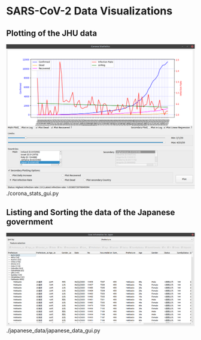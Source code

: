 # SARS-CoV-2 Data Visualizations

## Plotting of the JHU data
![jhu_viz](https://raw.githubusercontent.com/arne48/corona-stats/master/images/jhu_viz.png)
./corona_stats_gui.py

## Listing and Sorting the data of the Japanese government
![jhu_viz](https://raw.githubusercontent.com/arne48/corona-stats/master/images/japan_info.png)
./japanese_data/japanese_data_gui.py